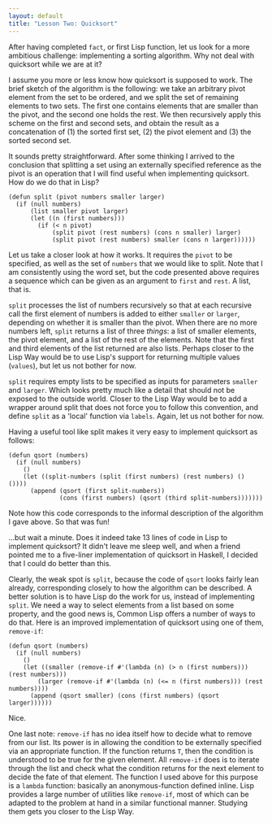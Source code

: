 ```yaml
---
layout: default
title: "Lesson Two: Quicksort"
---
```


After having completed `fact`, or first Lisp function, let us look for a more ambitious challenge: implementing a sorting algorithm. Why not deal with quicksort while we are at it?

I assume you more or less know how quicksort is supposed to work. The brief sketch of the algorithm is the following: we take an arbitrary pivot element from the set to be ordered, and we split the set of remaining elements to two sets. The first one contains elements that are smaller than the pivot, and the second one holds the rest. We then recursively apply this scheme on the first and second sets, and obtain the result as a concatenation of (1) the sorted first set, (2) the pivot element and (3) the sorted second set.

It sounds pretty straightforward. After some thinking I arrived to the conclusion that splitting a set using an externally specified reference as the pivot is an operation that I will find useful when implementing quicksort. How do we do that in Lisp?

    (defun split (pivot numbers smaller larger)
      (if (null numbers)
          (list smaller pivot larger)
          (let ((n (first numbers)))
            (if (< n pivot)
                (split pivot (rest numbers) (cons n smaller) larger)
                (split pivot (rest numbers) smaller (cons n larger))))))

Let us take a closer look at how it works. It requires the `pivot` to be specified, as well as the set of `numbers` that we would like to split. Note that I am consistently using the word set, but the code presented above requires a sequence which can be given as an argument to `first` and `rest`. A list, that is.

`split` processes the list of numbers recursively so that at each recursive call the first element of numbers is added to either `smaller` or `larger`, depending on whether it is smaller than the pivot. When there are no more numbers left, `split` returns a list of three _things_: a list of smaller elements, the pivot element, and a list of the rest of the elements. Note that the first and third elements of the list returned are also lists. Perhaps closer to the Lisp Way would be to use Lisp's support for returning multiple values (`values`), but let us not bother for now.

`split` requires empty lists to be specified as inputs for parameters `smaller` and `larger`. Which looks pretty much like a detail that should not be exposed to the outside world. Closer to the Lisp Way would be to add a wrapper around split that does not force you to follow this convention, and define `split` as a 'local' function via `labels`. Again, let us not bother for now.

Having a useful tool like split makes it very easy to implement quicksort as follows:

    (defun qsort (numbers)
      (if (null numbers)
        ()
        (let ((split-numbers (split (first numbers) (rest numbers) () ())))
          (append (qsort (first split-numbers))
                  (cons (first numbers) (qsort (third split-numbers)))))))

Note how this code corresponds to the informal description of the algorithm I gave above. So that was fun!

...but wait a minute. Does it indeed take 13 lines of code in Lisp to implement quicksort? It didn't leave me sleep well, and when a friend pointed me to a five-liner implementation of quicksort in Haskell, I decided that I could do better than this.

Clearly, the weak spot is `split`, because the code of `qsort` looks fairly lean already, corresponding closely to how the algorithm can be described. A better solution is to have Lisp do the work for us, instead of implementing `split`. We need a way to select elements from a list based on some property, and the good news is, Common Lisp offers a number of ways to do that. Here is an improved implementation of quicksort using one of them, `remove-if`:

    (defun qsort (numbers)
      (if (null numbers)
        ()
        (let ((smaller (remove-if #'(lambda (n) (> n (first numbers))) (rest numbers)))
            (larger (remove-if #'(lambda (n) (<= n (first numbers))) (rest numbers))))
          (append (qsort smaller) (cons (first numbers) (qsort larger))))))

Nice.

One last note: `remove-if` has no idea itself how to decide what to remove from our list. Its power is in allowing the condition to be externally specified via an appropriate function. If the function returns `T`, then the condition is understood to be true for the given element. All `remove-if` does is to iterate through the list and check what the condition returns for the next element to decide the fate of that element. The function I used above for this purpose is a `lambda` function: basically an anonymous-function defined inline. Lisp provides a large number of utilities like `remove-if`, most of which can be adapted to the problem at hand in a similar functional manner. Studying them gets you closer to the Lisp Way.

